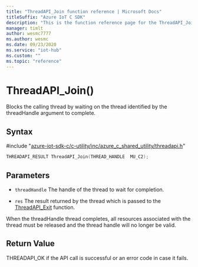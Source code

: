 ```yaml
---                             
title: "ThreadAPI_Join function reference | Microsoft Docs" 
titleSuffix: "Azure IoT C SDK"            
description: "This is the function reference page for the ThreadAPI_Join() function in the Azure IoT C SDK. This SDK is used with Azure IoT Hub and Azure IoT Hub Device Provisioning Service"            
manager: timlt                 
author: wesmc7777              
ms.author: wesmc               
ms.date: 09/23/2020                    
ms.service: "iot-hub"             
ms.custom: ""                
ms.topic: "reference"        
---                            
```


# ThreadAPI_Join()

Blocks the calling thread by waiting on the thread identified by the threadHandle argument to complete.

## Syntax

\#include "[azure-iot-sdk-c/c-utility/inc/azure_c_shared_utility/threadapi.h](../threadapi-h.md)"  
```C
THREADAPI_RESULT ThreadAPI_Join(THREAD_HANDLE  MU_C2);
```

## Parameters
* `threadHandle` The handle of the thread to wait for completion. 

* `res` The result returned by the thread which is passed to the [ThreadAPI_Exit](../threadapi-h/threadapi-exit.md) function.

When the threadHandle thread completes, all resources associated with the thread must be released and the thread handle will no longer be valid.

## Return Value
THREADAPI_OK if the API call is successful or an error code in case it fails.

